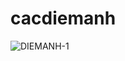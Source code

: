 # cacdiemanh

![DIEMANH-1](https://github.com/user-attachments/assets/bdc01f33-80ff-4bde-9f1a-c82e3c488230)
